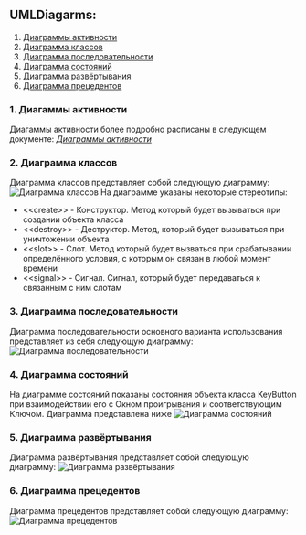 ## UMLDiagarms:

 1. [Диаграммы активности](#Activity)
 2. [Диаграмма классов](#Class)
 3. [Диаграмма последовательности](#Sequence)
 4. [Диаграмма состояний](#State) 
 5. [Диаграмма развёртывания](#Deploy) 
 6. [Диаграмма прецедентов](#UseCase)


<a name="Activity"></a>
### 1. Диагаммы активности
Диагаммы активности более подробно расписаны в следующем документе: [*Диаграммы активности*](https://fyodorovaleksej.github.io/KeyPlayer/projectDocumentation/UMLDiagrams/Activity/Activity)
<a name="Class"></a>
### 2. Диаграмма классов
Диаграмма классов представляет собой следующую диаграмму:
![Диаграмма классов](https://fyodorovaleksej.github.io/KeyPlayer/projectDocumentation/UMLDiagrams/Class/ClassDiagram.jpg)
На диаграмме указаны некоторые стереотипы:

 - \<\<create\>\> - Конструктор. Метод который будет вызываться при создании объекта класса
 - \<\<destroy\>\> - Деструктор. Метод, который будет вызываться при уничтожении объекта
 - \<\<slot\>\> - Слот. Метод который будет вызваться при срабатывании определённого условия, с которым он связан в любой момент времени
 - \<\<signal\>\> - Сигнал. Сигнал, который будет передаваться к связанным с ним слотам

<a name="Sequence"></a>
### 3. Диаграмма последовательности
Диаграмма последовательности основного варианта использования представляет из себя следующую диаграмму:
![Диаграмма последовательности](https://fyodorovaleksej.github.io/KeyPlayer/projectDocumentation/UMLDiagrams/Sequence/SequenceDiagram.jpg)

<a name="State"></a>
### 4. Диаграмма состояний
На диаграмме состояний показаны состояния объекта класса KeyButton при взаимодействии его с Окном проигрывания и соответствующим Ключом. Диаграмма представлена ниже
![Диаграмма состояний](https://fyodorovaleksej.github.io/KeyPlayer/projectDocumentation/UMLDiagrams/State/KeyStateDiagram.jpg)

<a name="Deploy"></a>
### 5. Диаграмма развёртывания
Диаграмма развёртывания представляет собой следующую диаграмму:
![Диаграмма развёртывания](https://fyodorovaleksej.github.io/KeyPlayer/projectDocumentation/UMLDiagrams/Deployment/DeploymentDiagram.jpg)

<a name="UseCase"></a>
### 6. Диаграмма прецедентов
Диаграмма прецедентов представляет собой следующую диаграмму:
![Диаграмма прецедентов](https://fyodorovaleksej.github.io/KeyPlayer/projectDocumentation/UMLDiagrams/UseCase/UseCaseDiagram.jpg)
